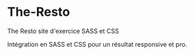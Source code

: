 # The-Resto
The Resto site d'exercice SASS et CSS

Intégration en SASS et CSS pour un résultat responsive et pro. 
